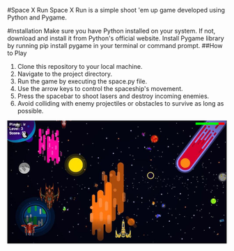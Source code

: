 #Space X Run
Space X Run is a simple shoot 'em up game developed using Python and Pygame.

#Installation
Make sure you have Python installed on your system. If not, download and install it from Python's official website.
Install Pygame library by running pip install pygame in your terminal or command prompt.
##How to Play
1. Clone this repository to your local machine.
2. Navigate to the project directory.
3. Run the game by executing the space.py file.
4. Use the arrow keys to control the spaceship's movement.
5. Press the spacebar to shoot lasers and destroy incoming enemies.
6. Avoid colliding with enemy projectiles or obstacles to survive as long as possible.

![spaceXrun](https://github.com/MohamedAgdid/space-shoot-game/blob/main/space%20x%20run.png)
